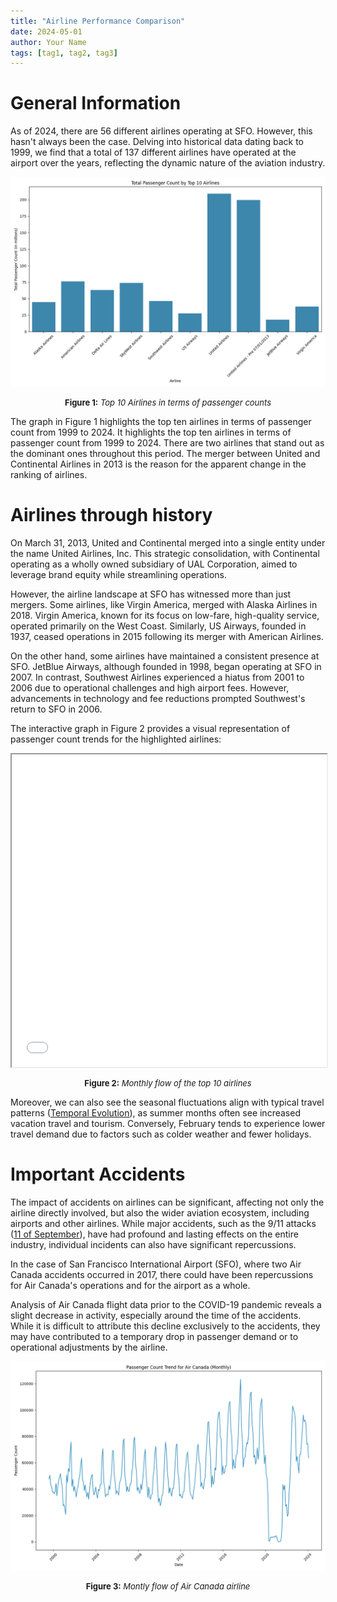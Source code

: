 ```yaml
---
title: "Airline Performance Comparison"
date: 2024-05-01
author: Your Name
tags: [tag1, tag2, tag3]
---
```


# General Information

As of 2024, there are 56 different airlines operating at SFO. However, this hasn't always been the case. Delving into historical data dating back to 1999, we find that a total of 137 different airlines have operated at the airport over the years, reflecting the dynamic nature of the aviation industry.


![Alt text](images/airline_passenger_counts.png)
<p style="text-align:center; font-size:small;"><strong>Figure 1:</strong> <em>Top 10 Airlines in terms of passenger counts</em></p>

The graph in Figure 1 highlights the top ten airlines in terms of passenger count from 1999 to 2024. It highlights the top ten airlines in terms of passenger count from 1999 to 2024. There are two airlines that stand out as the dominant ones throughout this period. The merger between United and Continental Airlines in 2013 is the reason for the apparent change in the ranking of airlines.

# Airlines through history

On March 31, 2013, United and Continental merged into a single entity under the name United Airlines, Inc. This strategic consolidation, with Continental operating as a wholly owned subsidiary of UAL Corporation, aimed to leverage brand equity while streamlining operations.

However, the airline landscape at SFO has witnessed more than just mergers. Some airlines, like Virgin America, merged with Alaska Airlines in 2018. Virgin America, known for its focus on low-fare, high-quality service, operated primarily on the West Coast. Similarly, US Airways, founded in 1937, ceased operations in 2015 following its merger with American Airlines.

On the other hand, some airlines have maintained a consistent presence at SFO. JetBlue Airways, although founded in 1998, began operating at SFO in 2007. In contrast, Southwest Airlines experienced a hiatus from 2001 to 2006 due to operational challenges and high airport fees. However, advancements in technology and fee reductions prompted Southwest's return to SFO in 2006.

The interactive graph in Figure 2 provides a visual representation of passenger count trends for the highlighted airlines:

<iframe src="images/airline_passenger_counts.html" width="100%" height="500px"></iframe>
<p style="text-align:center; font-size:small;"><strong>Figure 2:</strong> <em>Monthly flow of the top 10 airlines</em></p>

Moreover, we can also see the seasonal fluctuations align with typical travel patterns ([Temporal Evolution](temporalEvolution.md)), as summer months often see increased vacation travel and tourism. Conversely, February tends to experience lower travel demand due to factors such as colder weather and fewer holidays.

# Important Accidents

The impact of accidents on airlines can be significant, affecting not only the airline directly involved, but also the wider aviation ecosystem, including airports and other airlines. While major accidents, such as the 9/11 attacks ([11 of September](11S.md)), have had profound and lasting effects on the entire industry, individual incidents can also have significant repercussions.

In the case of San Francisco International Airport (SFO), where two Air Canada accidents occurred in 2017, there could have been repercussions for Air Canada's operations and for the airport as a whole. 

Analysis of Air Canada flight data prior to the COVID-19 pandemic reveals a slight decrease in activity, especially around the time of the accidents. While it is difficult to attribute this decline exclusively to the accidents, they may have contributed to a temporary drop in passenger demand or to operational adjustments by the airline.

![Alt text](images/canada_accidents.png)
<p style="text-align:center; font-size:small;"><strong>Figure 3:</strong> <em>Montly flow of Air Canada airline</em></p>
